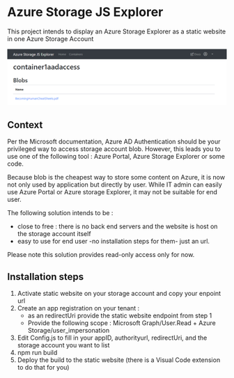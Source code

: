 # Azure Storage JS Explorer

This project intends to display an Azure Storage Explorer as a static website in one Azure Storage Account

![image](https://github.com/chboudry/AzureStorageJSExplorer/blob/master/doc/assets/Azurestoragejsexplorerscreenshot.png)

## Context

Per the Microsoft documentation, Azure AD Authentication should be your privileged way to access storage account blob.
However, this leads you to use one of the following tool : Azure Portal, Azure Storage Explorer or some code.

Because blob is the cheapest way to store some content on Azure, it is now not only used by application but directly by user.
While IT admin can easily use Azure Portal or Azure storage Explorer, it may not be suitable for end user.

The following solution intends to be :

- close to free : there is no back end servers and the website is host on the storage account itself
- easy to use for end user -no installation steps for them- just an url.

Please note this solution provides read-only access only for now.

## Installation steps

1. Activate static website on your storage account and copy your enpoint url
2. Create an app registration on your tenant :
   - as an redirectUri provide the static website endpoint from step 1
   - Provide the following scope : Microsoft Graph/User.Read + Azure Storage/user_impersonation
3. Edit Config.js to fill in your appID, authorityurl, redirectUri, and the storage account you want to list
4. npm run build
5. Deploy the build to the static website (there is a Visual Code extension to do that for you)
